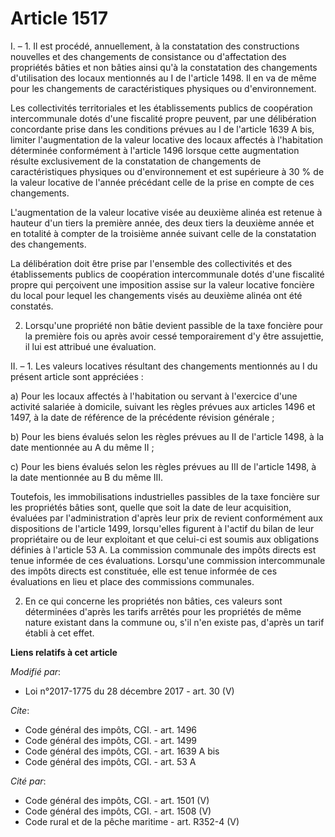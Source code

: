 # Article 1517

I. – 1. Il est procédé, annuellement, à la constatation des constructions nouvelles et des changements de consistance ou
d'affectation des propriétés bâties et non bâties ainsi qu'à la constatation des changements d'utilisation des locaux
mentionnés au I de l'article 1498. Il en va de même pour les changements de caractéristiques physiques ou d'environnement.

Les collectivités territoriales et les établissements publics de coopération intercommunale dotés d'une fiscalité propre
peuvent, par une délibération concordante prise dans les conditions prévues au I de l'article 1639 A bis, limiter
l'augmentation de la valeur locative des locaux affectés à l'habitation déterminée conformément à l'article 1496 lorsque
cette augmentation résulte exclusivement de la constatation de changements de caractéristiques physiques ou d'environnement
et est supérieure à 30 % de la valeur locative de l'année précédant celle de la prise en compte de ces changements.

L'augmentation de la valeur locative visée au deuxième alinéa est retenue à hauteur d'un tiers la première année, des deux
tiers la deuxième année et en totalité à compter de la troisième année suivant celle de la constatation des changements.

La délibération doit être prise par l'ensemble des collectivités et des établissements publics de coopération intercommunale
dotés d'une fiscalité propre qui perçoivent une imposition assise sur la valeur locative foncière du local pour lequel les
changements visés au deuxième alinéa ont été constatés.

2. Lorsqu'une propriété non bâtie devient passible de la taxe foncière pour la première fois ou après avoir cessé
temporairement d'y être assujettie, il lui est attribué une évaluation.

II. – 1. Les valeurs locatives résultant des changements mentionnés au I du présent article sont appréciées :

a) Pour les locaux affectés à l'habitation ou servant à l'exercice d'une activité salariée à domicile, suivant les règles
prévues aux articles 1496 et 1497, à la date de référence de la précédente révision générale ;

b) Pour les biens évalués selon les règles prévues au II de l'article 1498, à la date mentionnée au A du même II ;

c) Pour les biens évalués selon les règles prévues au III de l'article 1498, à la date mentionnée au B du même III.

Toutefois, les immobilisations industrielles passibles de la taxe foncière sur les propriétés bâties sont, quelle que soit la
date de leur acquisition, évaluées par l'administration d'après leur prix de revient conformément aux dispositions de
l'article 1499, lorsqu'elles figurent à l'actif du bilan de leur propriétaire ou de leur exploitant et que celui-ci est
soumis aux obligations définies à l'article 53 A. La commission communale des impôts directs est tenue informée de ces
évaluations. Lorsqu'une commission intercommunale des impôts directs est constituée, elle est tenue informée de ces
évaluations en lieu et place des commissions communales.

2. En ce qui concerne les propriétés non bâties, ces valeurs sont déterminées d'après les tarifs arrêtés pour les propriétés
de même nature existant dans la commune ou, s'il n'en existe pas, d'après un tarif établi à cet effet.

**Liens relatifs à cet article**

_Modifié par_:

  - Loi n°2017-1775 du 28 décembre 2017 - art. 30 (V)

_Cite_:

  - Code général des impôts, CGI. - art. 1496
  - Code général des impôts, CGI. - art. 1499
  - Code général des impôts, CGI. - art. 1639 A bis
  - Code général des impôts, CGI. - art. 53 A

_Cité par_:

  - Code général des impôts, CGI. - art. 1501 (V)
  - Code général des impôts, CGI. - art. 1508 (V)
  - Code rural et de la pêche maritime - art. R352-4 (V)
